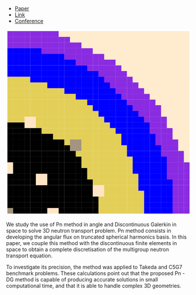 <!--
title: Precise 3D Reactor Core Calculation Using Spherical Harmonics and Discontinuous Galerkin Finite Element Methods
slug: publications/physor-2022
date: 2022
place: Proceedings of International Conference on Physics of Reactors (PHYSOR)
authors: Kenneth Assogba, Lahbib Bourhrara, Igor Zmijarevic, Grégoire Allaire
description: Precise 3D Reactor Core Calculation Using Spherical Harmonics and Discontinuous Galerkin Finite Element Methods
categories: Conference proceeding
-->

- [Paper](assets/docs/physor_2022.pdf)
- [Link](https://www.ans.org/pubs/proceedings/article-51104/)
- [Conference](https://www.ans.org/meetings/physor2022/)

![Takeda 3 core](assets/img/takeda3.svg "Takeda 3 core")

We study the use of Pn method in angle and Discontinuous Galerkin in space to solve 3D neutron
transport problem. Pn method consists in developing the angular flux on truncated spherical harmonics
basis. In this paper, we couple this method with the discontinuous finite elements in space to obtain a
complete discretisation of the multigroup neutron transport equation.

To investigate its precision, the
method was applied to Takeda and C5G7 benchmark problems. These calculations point out that the
proposed Pn -DG method is capable of producing accurate solutions in small computational time, and
that it is able to handle complex 3D geometries.
